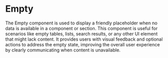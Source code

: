 # Empty

The Empty component is used to display a friendly placeholder when no data is available in a component or section. This component is useful
for scenarios like empty tables, lists, search results, or any other UI element that might lack content. It provides users with visual
feedback and optional actions to address the empty state, improving the overall user experience by clearly communicating when content is
unavailable.
